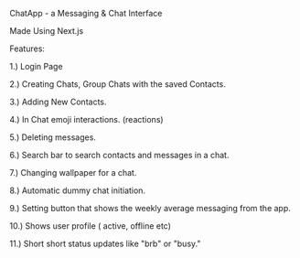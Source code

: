 ChatApp - a Messaging & Chat Interface

Made Using Next.js 

Features:

1.) Login Page

2.) Creating Chats, Group Chats with the saved Contacts.

3.) Adding New Contacts.

4.) In Chat emoji interactions. (reactions)

5.) Deleting messages.

6.) Search bar to search contacts and messages in a chat.

7.) Changing wallpaper for a chat.

8.) Automatic dummy chat initiation.

9.) Setting button that shows the weekly average messaging from the app.

10.) Shows user profile ( active, offline etc)

11.) Short short status updates like "brb" or "busy."


